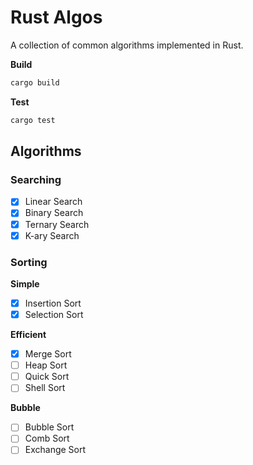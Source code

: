 # Rust Algos
A collection of common algorithms implemented in Rust.

**Build**
```sh
cargo build
```

**Test**
``` sh
cargo test
```

## Algorithms

### Searching

- [x] Linear Search
- [x] Binary Search
- [x] Ternary Search
- [x] K-ary Search

### Sorting

**Simple**
- [x] Insertion Sort
- [x] Selection Sort

**Efficient**
- [x] Merge Sort
- [ ] Heap Sort
- [ ] Quick Sort
- [ ] Shell Sort

**Bubble**
- [ ] Bubble Sort
- [ ] Comb Sort
- [ ] Exchange Sort
